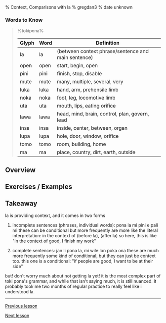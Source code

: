 % Context, Comparisons with la
% gregdan3
% date unknown

### Words to Know

> %tokipona%
>
> | Glyph | Word | Definition                                          |
> | ----- | ---- | --------------------------------------------------- |
> | la    | la   | (between context phrase/sentence and main sentence) |
> | open  | open | start, begin, open                                  |
> | pini  | pini | finish, stop, disable                               |
> | mute  | mute | many, multiple, several, very                       |
> | luka  | luka | hand, arm, prehensile limb                          |
> | noka  | noka | foot, leg, locomotive limb                          |
> | uta   | uta  | mouth, lips, eating orifice                         |
> | lawa  | lawa | head, mind, brain, control, plan, govern, lead      |
> | insa  | insa | inside, center, between, organ                      |
> | lupa  | lupa | hole, door, window, orifice                         |
> | tomo  | tomo | room, building, home                                |
> | ma    | ma   | place, country, dirt, earth, outside                |

## Overview

## Exercises / Examples

## Takeaway

la is providing context, and it comes in two forms

1. incomplete sentences (phrases, individual words):
   pona la mi pini e pali mi
   these can be conditional but more frequently are more like the literal interpretation: in the context of (before la), (after la)
   so here, this is like "in the context of good, I finish my work"

2. complete sentences:
   jan li pona la, mi wile lon poka ona
   these are much more frequently some kind of conditional, but they can just be context too. this one is a conditional:
   "if people are good, I want to be at their side"

but! don't worry much about not getting la yet! it is the most complex part of toki pona's grammar, and while that isn't saying much, it is still nuanced. it probably took me two months of regular practice to really feel like i understood la.

---

[Previous lesson](./preps.html)

[Next lesson](./seme.html)
